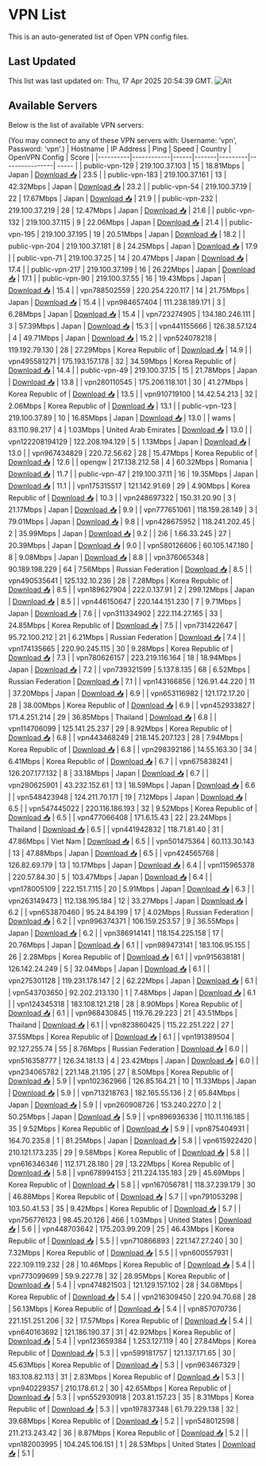 # VPN List

This is an auto-generated list of Open VPN config files.

## Last Updated

This list was last updated on: Thu, 17 Apr 2025 20:54:39 GMT.
![Alt](https://repobeats.axiom.co/api/embed/186b98318ef1479477931607c1ad7d823f12451f.svg "Repobeats analytics image")

## Available Servers

Below is the list of available VPN servers:

(You may connect to any of these VPN servers with: Username: 'vpn', Password: 'vpn'.)
| Hostname | IP Address | Ping | Speed | Country | OpenVPN Config | Score |
|----------|------------|------|-------|---------|----------------| ----- |
| public-vpn-129 | 219.100.37.103 | 15 | 18.81Mbps | Japan | [Download 📥](./configs/server_0_JP.ovpn) | 23.5 |
| public-vpn-183 | 219.100.37.161 | 13 | 42.32Mbps | Japan | [Download 📥](./configs/server_1_JP.ovpn) | 23.2 |
| public-vpn-54 | 219.100.37.19 | 22 | 17.67Mbps | Japan | [Download 📥](./configs/server_2_JP.ovpn) | 21.9 |
| public-vpn-232 | 219.100.37.219 | 28 | 12.47Mbps | Japan | [Download 📥](./configs/server_3_JP.ovpn) | 21.6 |
| public-vpn-132 | 219.100.37.115 | 9 | 22.06Mbps | Japan | [Download 📥](./configs/server_4_JP.ovpn) | 21.4 |
| public-vpn-195 | 219.100.37.195 | 19 | 20.51Mbps | Japan | [Download 📥](./configs/server_5_JP.ovpn) | 18.2 |
| public-vpn-204 | 219.100.37.181 | 8 | 24.25Mbps | Japan | [Download 📥](./configs/server_6_JP.ovpn) | 17.9 |
| public-vpn-71 | 219.100.37.25 | 14 | 20.47Mbps | Japan | [Download 📥](./configs/server_7_JP.ovpn) | 17.4 |
| public-vpn-217 | 219.100.37.199 | 16 | 26.22Mbps | Japan | [Download 📥](./configs/server_8_JP.ovpn) | 17.1 |
| public-vpn-90 | 219.100.37.55 | 16 | 19.43Mbps | Japan | [Download 📥](./configs/server_9_JP.ovpn) | 15.4 |
| vpn788502559 | 220.254.220.117 | 14 | 21.75Mbps | Japan | [Download 📥](./configs/server_10_JP.ovpn) | 15.4 |
| vpn984657404 | 111.238.189.171 | 3 | 6.28Mbps | Japan | [Download 📥](./configs/server_11_JP.ovpn) | 15.4 |
| vpn723274905 | 134.180.246.111 | 3 | 57.39Mbps | Japan | [Download 📥](./configs/server_12_JP.ovpn) | 15.3 |
| vpn441155666 | 126.38.57.124 | 4 | 49.71Mbps | Japan | [Download 📥](./configs/server_13_JP.ovpn) | 15.2 |
| vpn524078218 | 119.192.79.130 | 28 | 27.29Mbps | Korea Republic of | [Download 📥](./configs/server_14_KR.ovpn) | 14.9 |
| vpn495581271 | 175.193.157.178 | 32 | 34.59Mbps | Korea Republic of | [Download 📥](./configs/server_15_KR.ovpn) | 14.4 |
| public-vpn-49 | 219.100.37.15 | 15 | 21.78Mbps | Japan | [Download 📥](./configs/server_16_JP.ovpn) | 13.8 |
| vpn280110545 | 175.206.118.101 | 30 | 41.27Mbps | Korea Republic of | [Download 📥](./configs/server_17_KR.ovpn) | 13.5 |
| vpn910719100 | 14.42.54.213 | 32 | 2.06Mbps | Korea Republic of | [Download 📥](./configs/server_18_KR.ovpn) | 13.1 |
| public-vpn-123 | 219.100.37.89 | 10 | 16.85Mbps | Japan | [Download 📥](./configs/server_19_JP.ovpn) | 13.0 |
| wams | 83.110.98.217 | 4 | 1.03Mbps | United Arab Emirates | [Download 📥](./configs/server_20_AE.ovpn) | 13.0 |
| vpn122208194129 | 122.208.194.129 | 5 | 1.13Mbps | Japan | [Download 📥](./configs/server_21_JP.ovpn) | 13.0 |
| vpn967434829 | 220.72.56.62 | 28 | 15.47Mbps | Korea Republic of | [Download 📥](./configs/server_22_KR.ovpn) | 12.6 |
| opengw | 217.138.212.58 | 4 | 60.32Mbps | Romania | [Download 📥](./configs/server_23_RO.ovpn) | 11.7 |
| public-vpn-47 | 219.100.37.11 | 16 | 19.35Mbps | Japan | [Download 📥](./configs/server_24_JP.ovpn) | 11.1 |
| vpn175315517 | 121.142.91.69 | 29 | 4.90Mbps | Korea Republic of | [Download 📥](./configs/server_25_KR.ovpn) | 10.3 |
| vpn248697322 | 150.31.20.90 | 3 | 21.17Mbps | Japan | [Download 📥](./configs/server_26_JP.ovpn) | 9.9 |
| vpn777651061 | 118.159.28.149 | 3 | 79.01Mbps | Japan | [Download 📥](./configs/server_27_JP.ovpn) | 9.8 |
| vpn428675952 | 118.241.202.45 | 2 | 35.99Mbps | Japan | [Download 📥](./configs/server_28_JP.ovpn) | 9.2 |
| 2i6 | 1.66.33.245 | 27 | 20.39Mbps | Japan | [Download 📥](./configs/server_29_JP.ovpn) | 9.0 |
| vpn580126606 | 60.105.147.180 | 8 | 9.08Mbps | Japan | [Download 📥](./configs/server_30_JP.ovpn) | 8.8 |
| vpn376065348 | 90.189.198.229 | 64 | 7.56Mbps | Russian Federation | [Download 📥](./configs/server_31_RU.ovpn) | 8.5 |
| vpn490535641 | 125.132.10.236 | 28 | 7.28Mbps | Korea Republic of | [Download 📥](./configs/server_32_KR.ovpn) | 8.5 |
| vpn189627904 | 222.0.137.91 | 2 | 299.12Mbps | Japan | [Download 📥](./configs/server_33_JP.ovpn) | 8.5 |
| vpn446150647 | 220.144.151.230 | 7 | 9.71Mbps | Japan | [Download 📥](./configs/server_34_JP.ovpn) | 7.6 |
| vpn311334902 | 222.114.27.165 | 33 | 24.85Mbps | Korea Republic of | [Download 📥](./configs/server_35_KR.ovpn) | 7.5 |
| vpn731422647 | 95.72.100.212 | 21 | 6.21Mbps | Russian Federation | [Download 📥](./configs/server_36_RU.ovpn) | 7.4 |
| vpn174135665 | 220.90.245.115 | 30 | 9.28Mbps | Korea Republic of | [Download 📥](./configs/server_37_KR.ovpn) | 7.3 |
| vpn780626157 | 223.219.116.164 | 18 | 18.94Mbps | Japan | [Download 📥](./configs/server_38_JP.ovpn) | 7.2 |
| vpn739321599 | 5.137.8.135 | 68 | 6.52Mbps | Russian Federation | [Download 📥](./configs/server_39_RU.ovpn) | 7.1 |
| vpn143166856 | 126.91.44.220 | 11 | 37.20Mbps | Japan | [Download 📥](./configs/server_40_JP.ovpn) | 6.9 |
| vpn653116982 | 121.172.17.20 | 28 | 38.00Mbps | Korea Republic of | [Download 📥](./configs/server_41_KR.ovpn) | 6.9 |
| vpn452933827 | 171.4.251.214 | 29 | 36.85Mbps | Thailand | [Download 📥](./configs/server_42_TH.ovpn) | 6.8 |
| vpn114706099 | 125.141.25.237 | 29 | 8.92Mbps | Korea Republic of | [Download 📥](./configs/server_43_KR.ovpn) | 6.8 |
| vpn443468249 | 218.145.207.123 | 28 | 7.94Mbps | Korea Republic of | [Download 📥](./configs/server_44_KR.ovpn) | 6.8 |
| vpn298392186 | 14.55.163.30 | 34 | 6.41Mbps | Korea Republic of | [Download 📥](./configs/server_45_KR.ovpn) | 6.7 |
| vpn675838241 | 126.207.177.132 | 8 | 33.18Mbps | Japan | [Download 📥](./configs/server_46_JP.ovpn) | 6.7 |
| vpn280625901 | 43.232.152.61 | 13 | 18.59Mbps | Japan | [Download 📥](./configs/server_47_JP.ovpn) | 6.6 |
| vpn548423948 | 124.211.70.171 | 19 | 7.12Mbps | Japan | [Download 📥](./configs/server_48_JP.ovpn) | 6.5 |
| vpn547445022 | 220.116.186.193 | 32 | 9.52Mbps | Korea Republic of | [Download 📥](./configs/server_49_KR.ovpn) | 6.5 |
| vpn477066408 | 171.6.15.43 | 22 | 23.24Mbps | Thailand | [Download 📥](./configs/server_50_TH.ovpn) | 6.5 |
| vpn441942832 | 118.71.81.40 | 31 | 47.86Mbps | Viet Nam | [Download 📥](./configs/server_51_VN.ovpn) | 6.5 |
| vpn501475364 | 60.113.30.143 | 13 | 47.88Mbps | Japan | [Download 📥](./configs/server_52_JP.ovpn) | 6.5 |
| vpn424565768 | 126.82.69.179 | 13 | 10.17Mbps | Japan | [Download 📥](./configs/server_53_JP.ovpn) | 6.4 |
| vpn115965378 | 220.57.84.30 | 5 | 103.47Mbps | Japan | [Download 📥](./configs/server_54_JP.ovpn) | 6.4 |
| vpn178005109 | 222.151.7.115 | 20 | 5.91Mbps | Japan | [Download 📥](./configs/server_55_JP.ovpn) | 6.3 |
| vpn263149473 | 112.138.195.184 | 12 | 33.27Mbps | Japan | [Download 📥](./configs/server_56_JP.ovpn) | 6.2 |
| vpn653870460 | 95.24.84.199 | 17 | 4.02Mbps | Russian Federation | [Download 📥](./configs/server_57_RU.ovpn) | 6.2 |
| vpn996374371 | 106.159.253.57 | 9 | 36.55Mbps | Japan | [Download 📥](./configs/server_58_JP.ovpn) | 6.2 |
| vpn386914141 | 118.154.225.158 | 17 | 20.76Mbps | Japan | [Download 📥](./configs/server_59_JP.ovpn) | 6.1 |
| vpn989473141 | 183.106.95.155 | 26 | 2.28Mbps | Korea Republic of | [Download 📥](./configs/server_60_KR.ovpn) | 6.1 |
| vpn915638181 | 126.142.24.249 | 5 | 32.04Mbps | Japan | [Download 📥](./configs/server_61_JP.ovpn) | 6.1 |
| vpn275301128 | 119.231.178.147 | 2 | 62.22Mbps | Japan | [Download 📥](./configs/server_62_JP.ovpn) | 6.1 |
| vpn543703650 | 92.202.213.130 | 1 | 7.48Mbps | Japan | [Download 📥](./configs/server_63_JP.ovpn) | 6.1 |
| vpn124345318 | 183.108.121.218 | 28 | 8.90Mbps | Korea Republic of | [Download 📥](./configs/server_64_KR.ovpn) | 6.1 |
| vpn968430845 | 119.76.29.223 | 21 | 43.51Mbps | Thailand | [Download 📥](./configs/server_65_TH.ovpn) | 6.1 |
| vpn823860425 | 115.22.251.222 | 27 | 37.55Mbps | Korea Republic of | [Download 📥](./configs/server_66_KR.ovpn) | 6.1 |
| vpn191389504 | 92.127.255.74 | 55 | 8.76Mbps | Russian Federation | [Download 📥](./configs/server_67_RU.ovpn) | 6.0 |
| vpn516358777 | 126.34.181.13 | 4 | 23.42Mbps | Japan | [Download 📥](./configs/server_68_JP.ovpn) | 6.0 |
| vpn234065782 | 221.148.21.195 | 27 | 8.50Mbps | Korea Republic of | [Download 📥](./configs/server_69_KR.ovpn) | 5.9 |
| vpn102362966 | 126.85.164.21 | 10 | 11.33Mbps | Japan | [Download 📥](./configs/server_70_JP.ovpn) | 5.9 |
| vpn713218763 | 182.165.55.136 | 2 | 65.84Mbps | Japan | [Download 📥](./configs/server_71_JP.ovpn) | 5.9 |
| vpn260908726 | 153.240.227.0 | 2 | 50.25Mbps | Japan | [Download 📥](./configs/server_72_JP.ovpn) | 5.9 |
| vpn896936336 | 110.11.116.185 | 35 | 9.52Mbps | Korea Republic of | [Download 📥](./configs/server_73_KR.ovpn) | 5.9 |
| vpn875404931 | 164.70.235.8 | 1 | 81.25Mbps | Japan | [Download 📥](./configs/server_74_JP.ovpn) | 5.8 |
| vpn615922420 | 210.121.173.235 | 29 | 9.58Mbps | Korea Republic of | [Download 📥](./configs/server_75_KR.ovpn) | 5.8 |
| vpn616346346 | 112.171.28.180 | 29 | 13.22Mbps | Korea Republic of | [Download 📥](./configs/server_76_KR.ovpn) | 5.8 |
| vpn678994153 | 211.224.135.183 | 29 | 45.69Mbps | Korea Republic of | [Download 📥](./configs/server_77_KR.ovpn) | 5.8 |
| vpn167056781 | 118.37.239.179 | 30 | 46.88Mbps | Korea Republic of | [Download 📥](./configs/server_78_KR.ovpn) | 5.7 |
| vpn791053298 | 103.50.41.53 | 35 | 9.42Mbps | Korea Republic of | [Download 📥](./configs/server_79_KR.ovpn) | 5.7 |
| vpn756776123 | 98.45.20.126 | 466 | 1.03Mbps | United States | [Download 📥](./configs/server_80_US.ovpn) | 5.6 |
| vpn448703642 | 175.203.99.209 | 25 | 46.43Mbps | Korea Republic of | [Download 📥](./configs/server_81_KR.ovpn) | 5.5 |
| vpn710866893 | 221.147.27.240 | 30 | 7.32Mbps | Korea Republic of | [Download 📥](./configs/server_82_KR.ovpn) | 5.5 |
| vpn600557931 | 222.109.119.232 | 28 | 10.46Mbps | Korea Republic of | [Download 📥](./configs/server_83_KR.ovpn) | 5.4 |
| vpn773099699 | 59.9.227.78 | 32 | 28.95Mbps | Korea Republic of | [Download 📥](./configs/server_84_KR.ovpn) | 5.4 |
| vpn474821503 | 121.129.157.102 | 28 | 34.08Mbps | Korea Republic of | [Download 📥](./configs/server_85_KR.ovpn) | 5.4 |
| vpn216309450 | 220.94.70.68 | 28 | 56.13Mbps | Korea Republic of | [Download 📥](./configs/server_86_KR.ovpn) | 5.4 |
| vpn857070736 | 221.151.251.206 | 32 | 17.57Mbps | Korea Republic of | [Download 📥](./configs/server_87_KR.ovpn) | 5.4 |
| vpn640163692 | 121.186.190.37 | 31 | 42.92Mbps | Korea Republic of | [Download 📥](./configs/server_88_KR.ovpn) | 5.4 |
| vpn123659384 | 1.253.127.119 | 40 | 27.84Mbps | Korea Republic of | [Download 📥](./configs/server_89_KR.ovpn) | 5.3 |
| vpn599181757 | 121.137.171.65 | 30 | 45.63Mbps | Korea Republic of | [Download 📥](./configs/server_90_KR.ovpn) | 5.3 |
| vpn963467329 | 183.108.82.113 | 31 | 2.83Mbps | Korea Republic of | [Download 📥](./configs/server_91_KR.ovpn) | 5.3 |
| vpn940229357 | 210.178.61.2 | 30 | 42.65Mbps | Korea Republic of | [Download 📥](./configs/server_92_KR.ovpn) | 5.3 |
| vpn552930918 | 203.81.157.23 | 35 | 8.31Mbps | Korea Republic of | [Download 📥](./configs/server_93_KR.ovpn) | 5.3 |
| vpn197837348 | 61.79.229.138 | 32 | 39.68Mbps | Korea Republic of | [Download 📥](./configs/server_94_KR.ovpn) | 5.2 |
| vpn548012598 | 211.213.243.42 | 36 | 8.87Mbps | Korea Republic of | [Download 📥](./configs/server_95_KR.ovpn) | 5.2 |
| vpn182003995 | 104.245.106.151 | 1 | 28.53Mbps | United States | [Download 📥](./configs/server_96_US.ovpn) | 5.1 |
